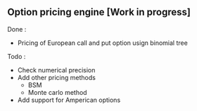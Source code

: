 ## Option pricing engine [Work in progress]

Done :
- Pricing of European call and put option usign binomial tree

Todo :
- Check numerical precision
- Add other pricing methods
  - BSM
  - Monte carlo method
- Add support for Amperican options


